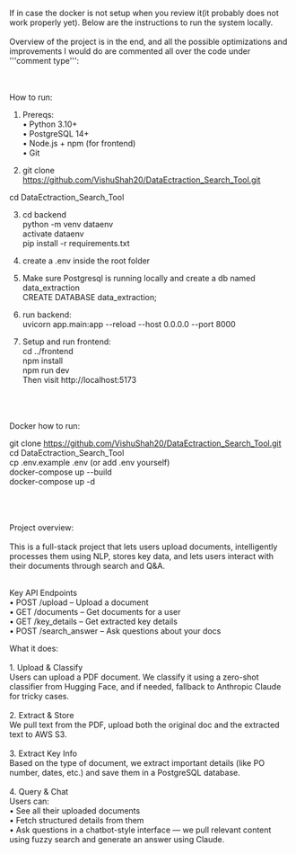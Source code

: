 If in case the docker is not setup when you review it(it probably does not work properly yet). Below are the instructions to run the system locally. <br><br>Overview of the project is in the end, and all the possible optimizations and improvements I would do are commented all over the code under '''comment type''': <br><br><br>

How to run: <br>

1. Prereqs:<br>
	•	Python 3.10+ <br>
	•	PostgreSQL 14+<br>
	•	Node.js + npm (for frontend)<br>
	•	Git<br>

2. git clone https://github.com/VishuShah20/DataEctraction_Search_Tool.git<br>

cd DataEctraction_Search_Tool<br>

3. cd backend<br>
python -m venv dataenv<br>
activate dataenv<br>
pip install -r requirements.txt<br>

4. create a .env inside the root folder<br>

5. Make sure Postgresql is running locally and create a db named data_extraction<br>
CREATE DATABASE data_extraction;<br>

6. run backend:<br>
uvicorn app.main:app --reload --host 0.0.0.0 --port 8000<br>

7. Setup and run frontend:<br>
cd ../frontend<br>
npm install<br>
npm run dev<br>
Then visit http://localhost:5173<br>

<br>
<br>
<br>
Docker how to run:

git clone https://github.com/VishuShah20/DataEctraction_Search_Tool.git <br>
cd DataEctraction_Search_Tool <br>
cp .env.example .env (or add .env yourself) <br>
docker-compose up --build <br>
docker-compose up -d <br>



<br>
<br>
<br>
Project overview:<br><br>
This is a full-stack project that lets users upload documents, intelligently processes them using NLP, stores key data, and lets users interact with their documents through search and Q&A.<br><br>

Key API Endpoints<br>
	•	POST /upload – Upload a document<br>
	•	GET /documents – Get documents for a user<br>
	•	GET /key_details – Get extracted key details<br>
	•	POST /search_answer – Ask questions about your docs<br>

What it does: <br><br>
	1.	Upload & Classify<br>
Users can upload a PDF document. We classify it using a zero-shot classifier from Hugging Face, and if needed, fallback to Anthropic Claude for tricky cases.<br><br>
	2.	Extract & Store<br>
We pull text from the PDF, upload both the original doc and the extracted text to AWS S3.<br><br>
	3.	Extract Key Info<br>
Based on the type of document, we extract important details (like PO number, dates, etc.) and save them in a PostgreSQL database.<br><br>
	4.	Query & Chat<br>
Users can:<br>
	•	See all their uploaded documents<br>
	•	Fetch structured details from them<br>
	•	Ask questions in a chatbot-style interface — we pull relevant content using fuzzy search and generate an answer using Claude.<br><br>
